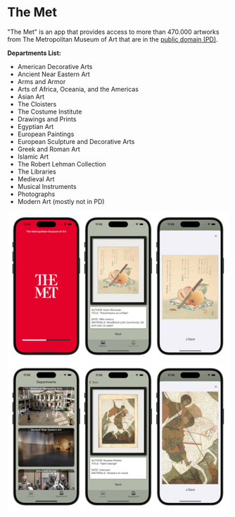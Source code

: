 # The Met

"The Met" is an app that provides access to more than 470.000 artworks from The Metropolitan Museum of Art that are in the [public domain (PD)](https://en.wikipedia.org/wiki/Public_domain).

**Departments List:**
- American Decorative Arts
- Ancient Near Eastern Art
- Arms and Armor
- Arts of Africa, Oceania, and the Americas
- Asian Art
- The Cloisters
- The Costume Institute
- Drawings and Prints
- Egyptian Art
- European Paintings
- European Sculpture and Decorative Arts
- Greek and Roman Art
- Islamic Art
- The Robert Lehman Collection
- The Libraries
- Medieval Art
- Musical Instruments
- Photographs
- Modern Art (mostly not in PD)

![](https://github.com/eldarovsky/The-Met/blob/main/images/Image_01.png)
![](https://github.com/eldarovsky/The-Met/blob/main/images/Image_02.png)
